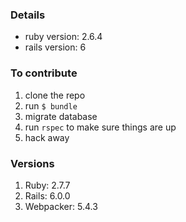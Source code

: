 ### Details
- ruby version: 2.6.4
- rails version: 6

### To contribute
1. clone the repo
2. run `$ bundle`
3. migrate database
4. run `rspec` to make sure things are up
5. hack away

### Versions
1. Ruby: 2.7.7
2. Rails: 6.0.0
5. Webpacker: 5.4.3
